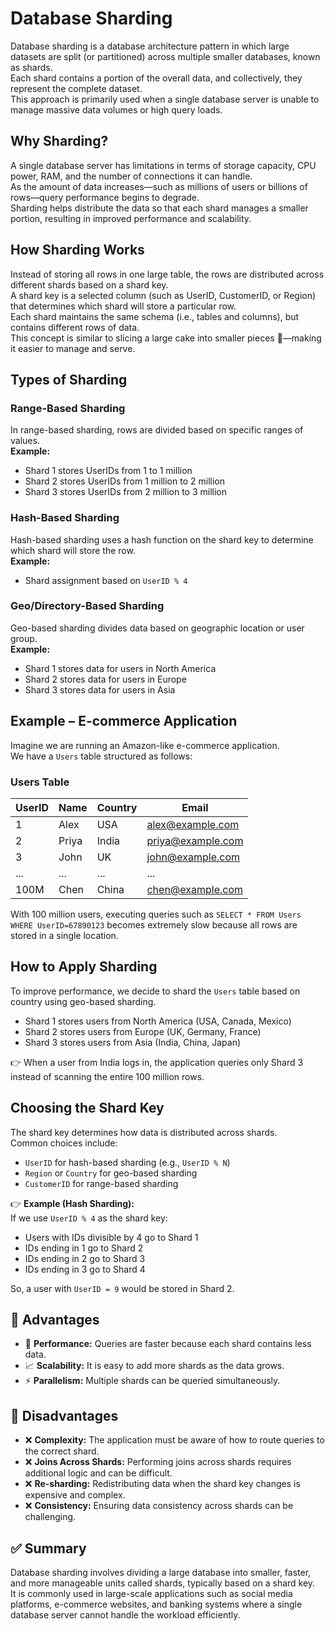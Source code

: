 # Database Sharding

Database sharding is a database architecture pattern in which large datasets are split (or partitioned) across multiple smaller databases, known as shards.  
Each shard contains a portion of the overall data, and collectively, they represent the complete dataset.  
This approach is primarily used when a single database server is unable to manage massive data volumes or high query loads.

## Why Sharding?

A single database server has limitations in terms of storage capacity, CPU power, RAM, and the number of connections it can handle.  
As the amount of data increases—such as millions of users or billions of rows—query performance begins to degrade.  
Sharding helps distribute the data so that each shard manages a smaller portion, resulting in improved performance and scalability.

## How Sharding Works

Instead of storing all rows in one large table, the rows are distributed across different shards based on a shard key.  
A shard key is a selected column (such as UserID, CustomerID, or Region) that determines which shard will store a particular row.  
Each shard maintains the same schema (i.e., tables and columns), but contains different rows of data.  
This concept is similar to slicing a large cake into smaller pieces 🍰—making it easier to manage and serve.

## Types of Sharding

### Range-Based Sharding

In range-based sharding, rows are divided based on specific ranges of values.  
**Example:**  
- Shard 1 stores UserIDs from 1 to 1 million  
- Shard 2 stores UserIDs from 1 million to 2 million  
- Shard 3 stores UserIDs from 2 million to 3 million  

### Hash-Based Sharding

Hash-based sharding uses a hash function on the shard key to determine which shard will store the row.  
**Example:**  
- Shard assignment based on `UserID % 4`

### Geo/Directory-Based Sharding

Geo-based sharding divides data based on geographic location or user group.  
**Example:**  
- Shard 1 stores data for users in North America  
- Shard 2 stores data for users in Europe  
- Shard 3 stores data for users in Asia  

## Example – E-commerce Application

Imagine we are running an Amazon-like e-commerce application.  
We have a `Users` table structured as follows:

### Users Table

| UserID | Name  | Country | Email              |
|--------|-------|---------|--------------------|
| 1      | Alex  | USA     | alex@example.com   |
| 2      | Priya | India   | priya@example.com  |
| 3      | John  | UK      | john@example.com   |
| ...    | ...   | ...     | ...                |
| 100M   | Chen  | China   | chen@example.com   |

With 100 million users, executing queries such as `SELECT * FROM Users WHERE UserID=67890123` becomes extremely slow because all rows are stored in a single location.

## How to Apply Sharding

To improve performance, we decide to shard the `Users` table based on country using geo-based sharding.  
- Shard 1 stores users from North America (USA, Canada, Mexico)  
- Shard 2 stores users from Europe (UK, Germany, France)  
- Shard 3 stores users from Asia (India, China, Japan)  

👉 When a user from India logs in, the application queries only Shard 3 instead of scanning the entire 100 million rows.

## Choosing the Shard Key

The shard key determines how data is distributed across shards.  
Common choices include:  
- `UserID` for hash-based sharding (e.g., `UserID % N`)  
- `Region` or `Country` for geo-based sharding  
- `CustomerID` for range-based sharding  

👉 **Example (Hash Sharding):**  
If we use `UserID % 4` as the shard key:  
- Users with IDs divisible by 4 go to Shard 1  
- IDs ending in 1 go to Shard 2  
- IDs ending in 2 go to Shard 3  
- IDs ending in 3 go to Shard 4  

So, a user with `UserID = 9` would be stored in Shard 2.

## 🔹 Advantages

- 🚀 **Performance:** Queries are faster because each shard contains less data.  
- 📈 **Scalability:** It is easy to add more shards as the data grows.  
- ⚡ **Parallelism:** Multiple shards can be queried simultaneously.

## 🔹 Disadvantages

- ❌ **Complexity:** The application must be aware of how to route queries to the correct shard.  
- ❌ **Joins Across Shards:** Performing joins across shards requires additional logic and can be difficult.  
- ❌ **Re-sharding:** Redistributing data when the shard key changes is expensive and complex.  
- ❌ **Consistency:** Ensuring data consistency across shards can be challenging.

## ✅ Summary

Database sharding involves dividing a large database into smaller, faster, and more manageable units called shards, typically based on a shard key.  
It is commonly used in large-scale applications such as social media platforms, e-commerce websites, and banking systems where a single database server cannot handle the workload efficiently.
